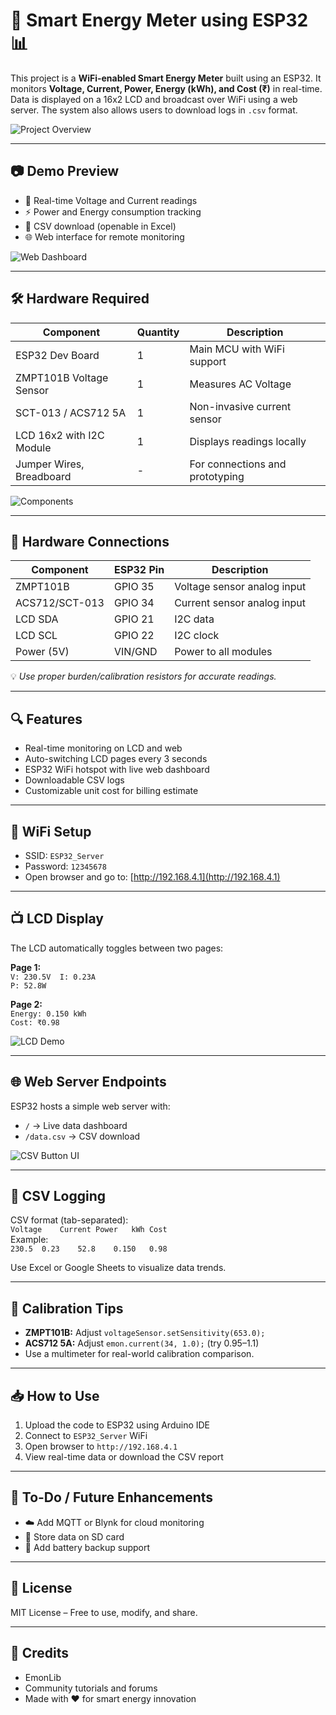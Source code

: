 # 🔌 Smart Energy Meter using ESP32 📊

This project is a **WiFi-enabled Smart Energy Meter** built using an ESP32. It monitors **Voltage, Current, Power, Energy (kWh), and Cost (₹)** in real-time. Data is displayed on a 16x2 LCD and broadcast over WiFi using a web server. The system also allows users to download logs in `.csv` format.

![Project Overview](https://IMAGE_URL_HERE) <!-- Add circuit or setup image -->

---

## 📷 Demo Preview

- 🔋 Real-time Voltage and Current readings  
- ⚡ Power and Energy consumption tracking  
- 🧾 CSV download (openable in Excel)  
- 🌐 Web interface for remote monitoring  

![Web Dashboard](https://IMAGE_URL_HERE) <!-- Add dashboard screenshot -->

---

## 🛠️ Hardware Required

| Component                 | Quantity | Description                        |
|--------------------------|----------|------------------------------------|
| ESP32 Dev Board          | 1        | Main MCU with WiFi support         |
| ZMPT101B Voltage Sensor  | 1        | Measures AC Voltage                |
| SCT-013 / ACS712 5A      | 1        | Non-invasive current sensor        |
| LCD 16x2 with I2C Module | 1        | Displays readings locally          |
| Jumper Wires, Breadboard | -        | For connections and prototyping    |

![Components](https://IMAGE_URL_HERE) <!-- Optional: Add components photo -->

---

## 🧰 Hardware Connections

| Component   | ESP32 Pin | Description                    |
|-------------|-----------|--------------------------------|
| ZMPT101B    | GPIO 35   | Voltage sensor analog input    |
| ACS712/SCT-013 | GPIO 34 | Current sensor analog input    |
| LCD SDA     | GPIO 21   | I2C data                       |
| LCD SCL     | GPIO 22   | I2C clock                      |
| Power (5V)  | VIN/GND   | Power to all modules           |

💡 *Use proper burden/calibration resistors for accurate readings.*

---

## 🔍 Features

- Real-time monitoring on LCD and web  
- Auto-switching LCD pages every 3 seconds  
- ESP32 WiFi hotspot with live web dashboard  
- Downloadable CSV logs  
- Customizable unit cost for billing estimate  

---

## 📶 WiFi Setup

- SSID: `ESP32_Server`  
- Password: `12345678`  
- Open browser and go to: [http://192.168.4.1](http://192.168.4.1)  

---

## 📺 LCD Display

The LCD automatically toggles between two pages:

**Page 1:**  
`V: 230.5V  I: 0.23A`  
`P: 52.8W`

**Page 2:**  
`Energy: 0.150 kWh`  
`Cost: ₹0.98`

![LCD Demo](https://IMAGE_URL_HERE) <!-- Add LCD screenshot -->

---

## 🌐 Web Server Endpoints

ESP32 hosts a simple web server with:

- `/` → Live data dashboard  
- `/data.csv` → CSV download  

![CSV Button UI](https://IMAGE_URL_HERE) <!-- Add download page image -->

---

## 🧾 CSV Logging

CSV format (tab-separated):  
`Voltage	Current	Power	kWh	Cost`  
Example:  
`230.5	0.23	52.8	0.150	0.98`

Use Excel or Google Sheets to visualize data trends.

---

## 🧪 Calibration Tips

- **ZMPT101B:** Adjust `voltageSensor.setSensitivity(653.0);`  
- **ACS712 5A:** Adjust `emon.current(34, 1.0);` (try 0.95–1.1)  
- Use a multimeter for real-world calibration comparison.

---

## 📥 How to Use

1. Upload the code to ESP32 using Arduino IDE  
2. Connect to `ESP32_Server` WiFi  
3. Open browser to `http://192.168.4.1`  
4. View real-time data or download the CSV report  

---

## 🔧 To-Do / Future Enhancements

- ☁️ Add MQTT or Blynk for cloud monitoring  
- 💾 Store data on SD card  
- 🔋 Add battery backup support  

---

## 📃 License

MIT License – Free to use, modify, and share.  

---

## 🙌 Credits

- EmonLib  
- Community tutorials and forums  
- Made with ❤️ for smart energy innovation
